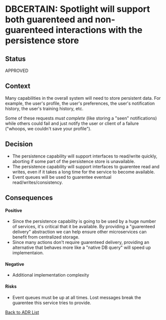 # DBCERTAIN: Spotlight will support both guarenteed and non-guarenteed interactions with the persistence store

## Status

APPROVED

## Context

Many capabilities in the overall system will need to store persistent data. For example, the user's profile, the user's preferences, the user's notification history, the user's training history, etc.

Some of these requests *must complete* (like storing a "seen" notifications) while others could fail and just notify the user or client of a failure ("whoops, we couldn't save your profile").


## Decision

* The persistence capability will support interfaces to read/write quickly, aborting if some part of the persistence store is unavailable.
* The persistence capability will support interfaces to guarentee read and writes, even if it takes a long time for the service to become available.
* Event queues will be used to guarentee eventual read/writes/consistency.


## Consequences

#### Positive
* Since the persistence capability is going to be used by a huge number of services, it's critical that it be available. By providing a "guarenteed delivery" abstraction we can help ensure other microservices can benefit from centralized storage.
* Since many actions don't require guarenteed delivery, providing an alternative that behaves more like a "native DB query" will speed up implementaion.

#### Negative
* Additional implementation complexity


#### Risks
* Event queues must be up at all times. Lost messages break the guarentee this service tries to provide.

[Back to ADR List](../ADRs/)